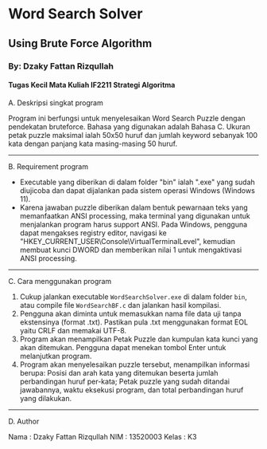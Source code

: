 # Word Search Solver
## Using Brute Force Algorithm
### By: Dzaky Fattan Rizqullah
#### Tugas Kecil Mata Kuliah IF2211 Strategi Algoritma

A. Deskripsi singkat program

Program ini berfungsi untuk menyelesaikan Word Search Puzzle dengan pendekatan bruteforce. Bahasa yang digunakan adalah Bahasa C. Ukuran petak puzzle maksimal ialah 50x50 huruf dan jumlah keyword sebanyak 100 kata dengan panjang kata masing-masing 50 huruf.

---

B. Requirement program
- Executable yang diberikan di dalam folder "bin" ialah ".exe" yang sudah diujicoba dan dapat dijalankan pada sistem operasi Windows (Windows 11).
- Karena jawaban puzzle diberikan dalam bentuk pewarnaan teks yang memanfaatkan ANSI processing, maka terminal yang digunakan untuk menjalankan program harus support ANSI. Pada Windows, pengguna dapat mengakses registry editor, navigasi ke "HKEY_CURRENT_USER\Console\VirtualTerminalLevel", kemudian membuat kunci DWORD dan memberikan nilai 1 untuk mengaktivasi ANSI processing.

---

C. Cara menggunakan program

1. Cukup jalankan executable `WordSearchSolver.exe` di dalam folder `bin`, atau compile file `WordSearchBF.c` dan jalankan hasil kompilasi.
2. Pengguna akan diminta untuk memasukkan nama file data uji tanpa ekstensinya (format .txt). Pastikan pula .txt menggunakan format EOL yaitu CRLF dan memakai UTF-8.
3. Program akan menampilkan Petak Puzzle dan kumpulan kata kunci yang akan ditemukan. Pengguna dapat menekan tombol Enter untuk melanjutkan program.
4. Program akan menyelesaikan puzzle tersebut, menampilkan informasi berupa: Posisi dan arah kata yang ditemukan beserta jumlah perbandingan huruf per-kata; Petak puzzle yang sudah ditandai jawabannya, waktu eksekusi program, dan total perbandingan huruf yang dilakukan.

---

D. Author

   Nama    : Dzaky Fattan Rizqullah
   NIM     : 13520003
   Kelas   : K3
